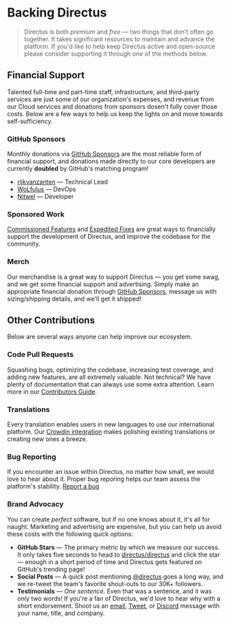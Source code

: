 # Backing Directus

> Directus is both _premium_ and _free_ — two things that don't often go together. It takes
> significant resources to maintain and advance the platform. If you'd like to help keep Directus
> active and open-source please consider supporting it through one of the methods below.

## Financial Support

Talented full-time and part-time staff, infrastructure, and third-party services are just some of
our organization's expenses, and revenue from our Cloud services and donations from sponsors dosen't
fully cover those costs. Below are a few ways to help us keep the lights on and move towards
self-sufficiency.

### GitHub Sponsors

Monthly donations via [GitHub Sponsors](#) are the most reliable form of financial support, and
donations made directly to our core developers are currently **doubled** by GitHub's matching
program!

-   [rijkvanzanten](https://github.com/rijkvanzanten) — Technical Lead
-   [WoLfulus](https://github.com/WoLfulus) — DevOps
-   [Nitwel](https://github.com/Nitwel) — Developer

### Sponsored Work

[Commissioned Features](#) and [Expedited Fixes](#) are great ways to financially support the
development of Directus, and improve the codebase for the community.

### Merch

Our merchandise is a great way to support Directus — you get some swag, and we get some financial
support and advertising. Simply make an appropriate financial donation through [GitHub Sponsors](#),
message us with sizing/shipping details, and we'll get it shipped!

## Other Contributions

Below are several ways anyone can help improve our ecosystem.

### Code Pull Requests

Squashing bugs, optimizing the codebase, increasing test coverage, and adding new features, are all
extremely valuable. Not technical? We have plenty of documentation that can always use some extra
attention. Learn more in our [Contributors Guide](#).

### Translations

Every translation enables users in new languages to use our international platform. Our
[Crowdin integration](#) makes polishing existing translations or creating new ones a breeze.

### Bug Reporting

If you encounter an issue within Directus, no matter how small, we would love to hear about it.
Proper bug reporing helps our team assess the platform's stability. [Report a bug](#)

### Brand Advocacy

You can create _perfect_ software, but if no one knows about it, it's all for naught. Marketing and
advertising are expensive, but you can help us avoid these costs with the following quick options:

-   **GitHub Stars** — The primary metric by which we measure our success. It only takes five
    seconds to head to [directus/directus](#) and click the star — enough in a short period of time
    and Directus gets featured on GitHub's trending page!
-   **Social Posts** — A quick post mentioning [@directus](https://twitter.com/directus) goes a long
    way, and we re-tweet the team's favorite shout-outs to our 30K+ followers.
-   **Testimonials** — _One sentence._ Even that was a sentence, and it was only two words! If
    you're a fan of Directus, we'd love to hear why with a short endorsement. Shoot us an
    [email](#), [Tweet](#), or [Discord](#) message with your name, title, and company.
